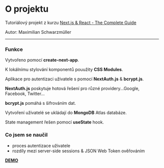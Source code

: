 # O projektu

Tutoriálový projekt z kurzu [Next.js & React - The Complete Guide](https://www.udemy.com/course/nextjs-react-the-complete-guide/)

Autor: Maximilian Schwarzmüller

---

### Funkce

Vytvořeno pomocí **create-next-app**.

K lokálnímu stylování komponentů pouužity **CSS Modules**.

Aplikace pro autentizaci uživatele s pomocí **NextAuth.js** & **bcrypt.js**.

**NextAuth.js** poskytuje hotová řešení pro různé providery...Google, Facebook, Twitter...

**bcrypt.js** pomáhá s šifrováním dat.

Vytvoření uživatelé se ukládají do **MongoDB** Atlas databáze.

State management řešen pomocí **useState** hook.

### Co jsem se naučil

- proces autentizace uživatele
- rozdíly mezi server-side sessions & JSON Web Token ověřováním

[**DEMO**](https://003-nextjs-course-authentication.vercel.app/)
